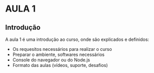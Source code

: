 
# AULA 1
## Introdução

A aula 1 é uma introdução ao curso, onde são explicados e definidos:

- Os requesitos necessários para realizar o curso
- Preparar o ambiente, softwares necessários
- Console do navegador ou do Node.js
- Formato das aulas (vídeos, suporte, desafios)